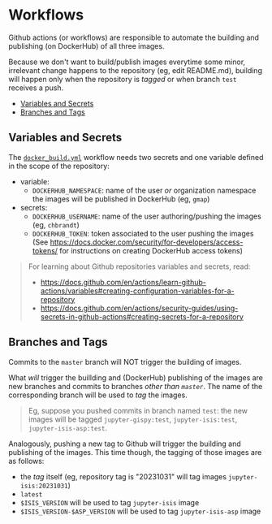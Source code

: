# Workflows

Github actions (or workflows) are responsible to automate the building and
publishing (on DockerHub) of all three images.

Because we don't want to build/publish images everytime some minor, irrelevant
change happens to the repository (eg, edit README.md), building will happen
only when the repository is *tagged* or when branch `test` receives a push.

- [Variables and Secrets](#variables-and-secrets)
- [Branches and Tags](#branches-and-tags)

## Variables and Secrets

The [`docker_build.yml`](/.github/workflows/docker_build.yml) workflow
needs two secrets and one variable defined in the scope of the repository:

- variable:
    - `DOCKERHUB_NAMESPACE`: name of the user *or* organization namespace
      the images will be published in DockerHub (eg, `gmap`)
- secrets:
    - `DOCKERHUB_USERNAME`: name of the user authoring/pushing the images
      (eg, `chbrandt`)
    - `DOCKERHUB_TOKEN`: token associated to the user pushing the images
      (See https://docs.docker.com/security/for-developers/access-tokens/
      for instructions on creating DockerHub access tokens)

> For learning about Github repositories variables and secrets, read:
> - https://docs.github.com/en/actions/learn-github-actions/variables#creating-configuration-variables-for-a-repository
> - https://docs.github.com/en/actions/security-guides/using-secrets-in-github-actions#creating-secrets-for-a-repository

## Branches and Tags

Commits to the `master` branch will NOT trigger the building of images.

What *will* trigger the buillding and (DockerHub) publishing of the images
are new branches and commits to branches *other than `master`*.
The name of the corresponding branch will be used to *tag* the images.

> Eg, suppose you pushed commits in branch named `test`: the new images
> will be tagged `jupyter-gispy:test`, `jupyter-isis:test`, `jupyter-isis-asp:test`.

Analogously, pushing a new tag to Github will trigger the building and publishing
of the images. This time though, the tagging of those images are as follows:

- the *tag* itself (eg, repository tag is "20231031" will tag images `jupyter-isis:20231031`)
- `latest`
- `$ISIS_VERSION` will be used to tag `jupyter-isis` image
- `$ISIS_VERSION-$ASP_VERSION` will be used to tag `jupyter-isis-asp` image
